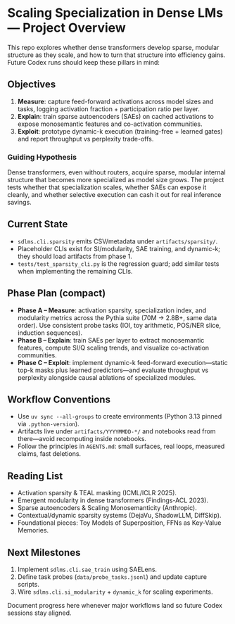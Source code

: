 # Scaling Specialization in Dense LMs — Project Overview

This repo explores whether dense transformers develop sparse, modular structure as they scale, and how to turn that structure into efficiency gains. Future Codex runs should keep these pillars in mind:

## Objectives

1. **Measure**: capture feed-forward activations across model sizes and tasks, logging activation fraction + participation ratio per layer.
2. **Explain**: train sparse autoencoders (SAEs) on cached activations to expose monosemantic features and co-activation communities.
3. **Exploit**: prototype dynamic-k execution (training-free + learned gates) and report throughput vs perplexity trade-offs.

### Guiding Hypothesis

Dense transformers, even without routers, acquire sparse, modular internal structure that becomes more specialized as model size grows. The project tests whether that specialization scales, whether SAEs can expose it cleanly, and whether selective execution can cash it out for real inference savings.

## Current State

- `sdlms.cli.sparsity` emits CSV/metadata under `artifacts/sparsity/`.
- Placeholder CLIs exist for SI/modularity, SAE training, and dynamic-k; they should load artifacts from phase 1.
- `tests/test_sparsity_cli.py` is the regression guard; add similar tests when implementing the remaining CLIs.

## Phase Plan (compact)

- **Phase A – Measure**: activation sparsity, specialization index, and modularity metrics across the Pythia suite (70M → 2.8B+, same data order). Use consistent probe tasks (IOI, toy arithmetic, POS/NER slice, induction sequences).
- **Phase B – Explain**: train SAEs per layer to extract monosemantic features, compute SI/Q scaling trends, and visualize co-activation communities.
- **Phase C – Exploit**: implement dynamic-k feed-forward execution—static top-k masks plus learned predictors—and evaluate throughput vs perplexity alongside causal ablations of specialized modules.

## Workflow Conventions

- Use `uv sync --all-groups` to create environments (Python 3.13 pinned via `.python-version`).
- Artifacts live under `artifacts/YYYYMMDD-*/` and notebooks read from there—avoid recomputing inside notebooks.
- Follow the principles in `AGENTS.md`: small surfaces, real loops, measured claims, fast deletions.

## Reading List

- Activation sparsity & TEAL masking (ICML/ICLR 2025).
- Emergent modularity in dense transformers (Findings-ACL 2023).
- Sparse autoencoders & Scaling Monosemanticity (Anthropic).
- Contextual/dynamic sparsity systems (DejaVu, ShadowLLM, DiffSkip).
- Foundational pieces: Toy Models of Superposition, FFNs as Key-Value Memories.

## Next Milestones

1. Implement `sdlms.cli.sae_train` using SAELens.
2. Define task probes (`data/probe_tasks.jsonl`) and update capture scripts.
3. Wire `sdlms.cli.si_modularity` + `dynamic_k` for scaling experiments.

Document progress here whenever major workflows land so future Codex sessions stay aligned.
